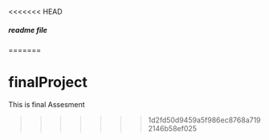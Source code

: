 <<<<<<< HEAD
##### readme file ####
=======
# finalProject
This is final Assesment
>>>>>>> 1d2fd50d9459a5f986ec8768a7192146b58ef025
